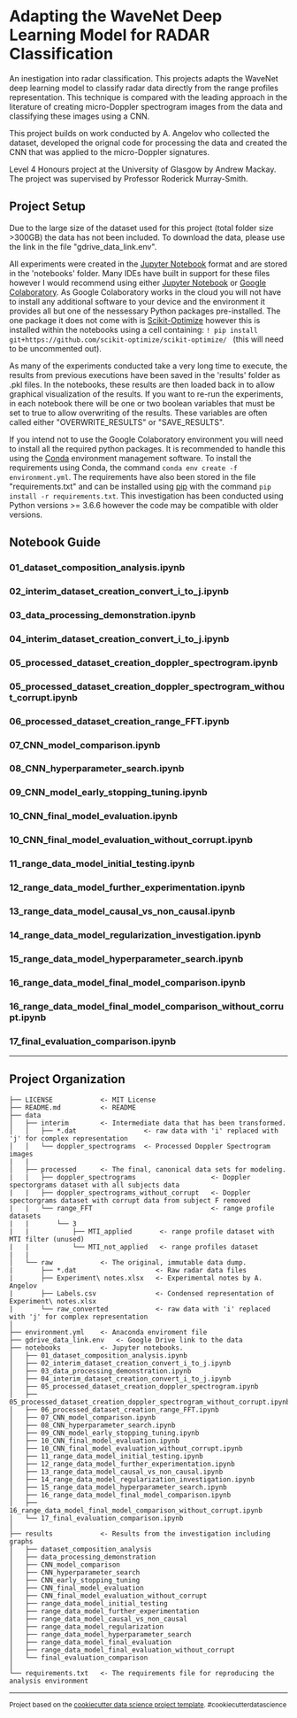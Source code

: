 Adapting the WaveNet Deep Learning Model for RADAR Classification
==============================

  An inestigation into radar classification. This projects adapts the WaveNet deep learning model
  to classify radar data directly from the range profiles representation. This technique is compared with the leading 
  approach in the literature of creating micro-Doppler spectrogram images from the data and classifying these images using a
  CNN.

  This project builds on work conducted by A. Angelov who collected the dataset, developed the orignal code for processing the data and created the CNN that was applied to the micro-Doppler signatures.

  Level 4 Honours project at the University of Glasgow by Andrew Mackay.
  The project was supervised by Professor Roderick Murray-Smith.

Project Setup
------------
Due to the large size of the dataset used for this project (total folder size >300GB) the data has not been included. To download the data, please use the link in the file "gdrive_data_link.env".

All experiments were created in the [Jupyter Notebook](https://jupyter.org/) format  and are stored in the 'notebooks' folder. Many IDEs have built in support
for these files however I would recommend using either [Jupyter Notebook](https://jupyter.org/install) or [Google Colaboratory](https://colab.research.google.com/notebooks/welcome.ipynb). As Google Colaboratory works in the cloud you will not have to install any additional software to your device and the environment it provides all but one of the nessessary Python packages pre-installed. The one package it does not come with is [Scikit-Optimize](https://scikit-optimize.github.io/) however this is installed within the notebooks using a cell containing: ```! pip install git+https://github.com/scikit-optimize/scikit-optimize/ ``` (this will need to be uncommented out).

As many of the experiments conducted take a very long time to execute, the results from previous executions have been saved in the 'results' folder as .pkl files. In the notebooks, these results are then loaded back in to allow graphical visualization of the results. If you want to re-run the experiments, in each notebook there will be one or two boolean variables that must be set to true to allow overwriting of the results. These variables are often called either "OVERWRITE_RESULTS" or "SAVE_RESULTS".

If you intend not to use the Google Colaboratory environment you will need to install all the required python packages. It is recommended to handle this using the [Conda](https://conda.io/en/latest/) environment management software. To install the requirements using Conda, the command ```conda env create -f environment.yml```. The requirements have also been stored in the file "requirements.txt" and can be installed using [pip](https://pypi.org/project/pip/) with the command ```pip install -r requirements.txt```. This investigation has been conducted using Python versions >= 3.6.6 however the code may be compatible with older versions.

Notebook Guide
------------
### 01_dataset_composition_analysis.ipynb

### 02_interim_dataset_creation_convert_i_to_j.ipynb
### 03_data_processing_demonstration.ipynb
### 04_interim_dataset_creation_convert_i_to_j.ipynb
### 05_processed_dataset_creation_doppler_spectrogram.ipynb
### 05_processed_dataset_creation_doppler_spectrogram_without_corrupt.ipynb
### 06_processed_dataset_creation_range_FFT.ipynb
### 07_CNN_model_comparison.ipynb
### 08_CNN_hyperparameter_search.ipynb
### 09_CNN_model_early_stopping_tuning.ipynb
### 10_CNN_final_model_evaluation.ipynb
### 10_CNN_final_model_evaluation_without_corrupt.ipynb
### 11_range_data_model_initial_testing.ipynb
### 12_range_data_model_further_experimentation.ipynb
### 13_range_data_model_causal_vs_non_causal.ipynb
### 14_range_data_model_regularization_investigation.ipynb
### 15_range_data_model_hyperparameter_search.ipynb
### 16_range_data_model_final_model_comparison.ipynb
### 16_range_data_model_final_model_comparison_without_corrupt.ipynb
### 17_final_evaluation_comparison.ipynb
------

Project Organization
------------

    ├── LICENSE            <- MIT License
    ├── README.md          <- README 
    ├── data    
    │   ├── interim        <- Intermediate data that has been transformed.
    │   │   ├── *.dat                 <- raw data with 'i' replaced with 'j' for complex representation
    │   │   └── doppler_spectrograms  <- Processed Doppler Spectrogram images
    |   |
    │   ├── processed      <- The final, canonical data sets for modeling.
    |   |   ├── doppler_spectrograms                   <- Doppler spectorgrams dataset with all subjects data
    |   |   ├── doppler_spectrograms_without_corrupt   <- Doppler spectorgrams dataset with corrupt data from subject F removed
    |   |   └── range_FFT                              <- range profile datasets 
    |   |       └── 3  
    |   |           ├── MTI_applied       <- range profile dataset with MTI filter (unused)    
    |   |           └── MTI_not_applied   <- range profiles dataset  
    |   |                     
    │   └── raw            <- The original, immutable data dump.
    |       ├── *.dat                    <- Raw radar data files
    |       ├── Experiment\ notes.xlsx   <- Experimental notes by A. Angelov
    |       ├── Labels.csv               <- Condensed representation of Experiment\ notes.xlsx
    |       └── raw_converted            <- raw data with 'i' replaced with 'j' for complex representation
    │
    ├── environment.yml    <- Anaconda enviroment file
    ├── gdrive_data_link.env   <- Google Drive link to the data
    ├── notebooks          <- Jupyter notebooks.
    │   ├── 01_dataset_composition_analysis.ipynb
    │   ├── 02_interim_dataset_creation_convert_i_to_j.ipynb
    │   ├── 03_data_processing_demonstration.ipynb
    │   ├── 04_interim_dataset_creation_convert_i_to_j.ipynb
    │   ├── 05_processed_dataset_creation_doppler_spectrogram.ipynb
    │   ├── 05_processed_dataset_creation_doppler_spectrogram_without_corrupt.ipynb
    │   ├── 06_processed_dataset_creation_range_FFT.ipynb
    │   ├── 07_CNN_model_comparison.ipynb
    │   ├── 08_CNN_hyperparameter_search.ipynb
    │   ├── 09_CNN_model_early_stopping_tuning.ipynb
    │   ├── 10_CNN_final_model_evaluation.ipynb
    │   ├── 10_CNN_final_model_evaluation_without_corrupt.ipynb
    │   ├── 11_range_data_model_initial_testing.ipynb
    │   ├── 12_range_data_model_further_experimentation.ipynb
    │   ├── 13_range_data_model_causal_vs_non_causal.ipynb
    │   ├── 14_range_data_model_regularization_investigation.ipynb
    │   ├── 15_range_data_model_hyperparameter_search.ipynb
    │   ├── 16_range_data_model_final_model_comparison.ipynb
    │   ├── 16_range_data_model_final_model_comparison_without_corrupt.ipynb
    │   └── 17_final_evaluation_comparison.ipynb
    │
    ├── results            <- Results from the investigation including graphs  
    │   ├── dataset_composition_analysis
    │   ├── data_processing_demonstration
    │   ├── CNN_model_comparison
    │   ├── CNN_hyperparameter_search
    │   ├── CNN_early_stopping_tuning
    │   ├── CNN_final_model_evaluation
    │   ├── CNN_final_model_evaluation_without_corrupt
    │   ├── range_data_model_initial_testing          
    │   ├── range_data_model_further_experimentation      
    │   ├── range_data_model_causal_vs_non_causal             
    │   ├── range_data_model_regularization                  
    │   ├── range_data_model_hyperparameter_search
    │   ├── range_data_model_final_evaluation                 
    │   ├── range_data_model_final_evaluation_without_corrupt 
    │   └── final_evaluation_comparison                      
    │
    └── requirements.txt   <- The requirements file for reproducing the analysis environment


--------

<p><small>Project based on the <a target="_blank" href="https://drivendata.github.io/cookiecutter-data-science/">cookiecutter data science project template</a>. #cookiecutterdatascience</small></p>
